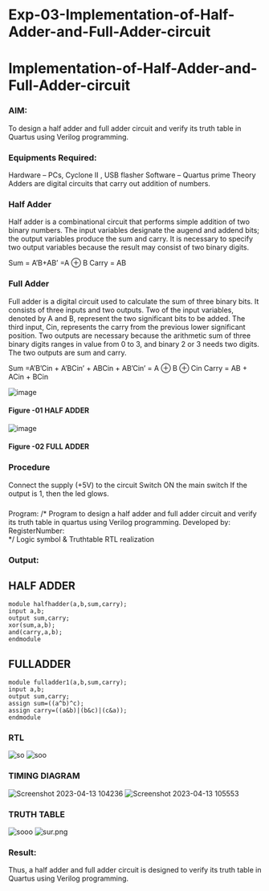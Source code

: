 # Exp-03-Implementation-of-Half-Adder-and-Full-Adder-circuit

# Implementation-of-Half-Adder-and-Full-Adder-circuit
### AIM:
To design a half adder and full adder circuit and verify its truth table in Quartus using Verilog programming.

### Equipments Required:
Hardware – PCs, Cyclone II , USB flasher
Software – Quartus prime
Theory
Adders are digital circuits that carry out addition of numbers.

### Half Adder
Half adder is a combinational circuit that performs simple addition of two binary numbers. The input variables designate the augend and addend bits; the output variables produce the sum and carry. It is necessary to specify two output variables because the result may consist of two binary digits.

Sum = A’B+AB’ =A ⊕ B Carry = AB

### Full Adder
Full adder is a digital circuit used to calculate the sum of three binary bits. It consists of three inputs and two outputs. Two of the input variables, denoted by A and B, represent the two significant bits to be added. The third input, Cin, represents the carry from the previous lower significant position. Two outputs are necessary because the arithmetic sum of three binary digits ranges in value from 0 to 3, and binary 2 or 3 needs two digits. The two outputs are sum and carry.

Sum =A’B’Cin + A’BCin’ + ABCin + AB’Cin’ = A ⊕ B ⊕ Cin Carry = AB + ACin + BCin

 ![image](https://user-images.githubusercontent.com/36288975/163552156-a13e5a56-c638-4110-97d9-8896907c8d25.png)

#### Figure -01 HALF ADDER 


![image](https://user-images.githubusercontent.com/36288975/163552057-b3547877-6d07-45b4-b7e0-bcfebfad9e1d.png)

#### Figure -02 FULL ADDER 

### Procedure

Connect the supply (+5V) to the circuit
Switch ON the main switch
If the output is 1, then the led glows.
### 
Program:
/*
Program to design a half adder and full adder circuit and verify its truth table in quartus using Verilog programming.
Developed by: 
RegisterNumber:  
*/
Logic symbol & Truthtable
RTL realization

### Output:
## HALF ADDER
```
module halfhadder(a,b,sum,carry);
input a,b;
output sum,carry;
xor(sum,a,b);
and(carry,a,b);
endmodule
```
## FULLADDER
```
module fulladder1(a,b,sum,carry);
input a,b;
output sum,carry;
assign sum=((a^b)^c);
assign carry=((a&b)|(b&c)|(c&a));
endmodule
```
### RTL
![so](https://user-images.githubusercontent.com/118703522/231666970-82edc516-d25c-4a84-9d4f-ff6b33c38d8e.png)
![soo](https://user-images.githubusercontent.com/118703522/231667633-93a6bf24-8cf8-4d7a-a608-00847fe70fd7.png)

### TIMING DIAGRAM
![Screenshot 2023-04-13 104236](https://user-images.githubusercontent.com/118703522/231667768-66de7d73-3a49-4139-80f4-0c3ed7969c46.png)
![Screenshot 2023-04-13 105553](https://user-images.githubusercontent.com/118703522/231667812-d26e3e47-c746-4f4e-bcdf-134beced12af.png)

### TRUTH TABLE 

![sooo](https://user-images.githubusercontent.com/118703522/231668430-9f4f0c88-799f-477a-aec5-5884b6c22a17.png)
![sur.png](output)
### Result:
Thus, a half adder and full adder circuit is designed to verify its truth table in Quartus using Verilog programming.
